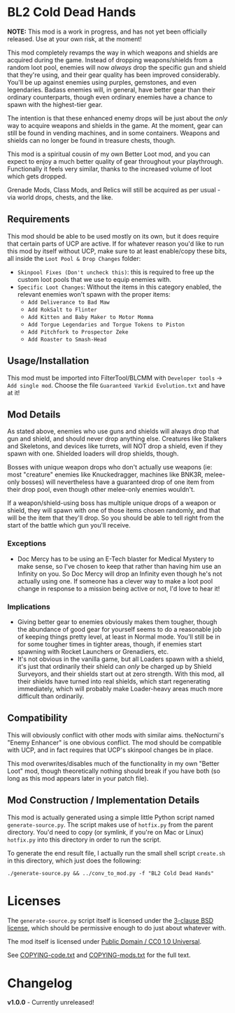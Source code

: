 BL2 Cold Dead Hands
===================

**NOTE:** This mod is a work in progress, and has not yet been officially
released.  Use at your own risk, at the moment!

This mod completely revamps the way in which weapons and shields are
acquired during the game.  Instead of dropping weapons/shields from a
random loot pool, enemies will now *always* drop the specific gun and
shield that they're using, and their gear quality has been improved
considerably.  You'll be up against enemies using purples, gemstones, and
even legendaries.  Badass enemies will, in general, have better gear than
their ordinary counterparts, though even ordinary enemies have a chance to
spawn with the highest-tier gear.

The intention is that these enhanced enemy drops will be just about the
*only* way to acquire weapons and shields in the game.  At the moment, gear
can still be found in vending machines, and in some containers.  Weapons
and shields can no longer be found in treasure chests, though.

This mod is a spiritual cousin of my own Better Loot mod, and you can
expect to enjoy a much better quality of gear throughout your playthrough.
Functionally it feels very similar, thanks to the increased volume of loot
which gets dropped.

Grenade Mods, Class Mods, and Relics will still be acquired as per usual -
via world drops, chests, and the like.

Requirements
------------

This mod should be able to be used mostly on its own, but it does require
that certain parts of UCP are active.  If for whatever reason you'd like to
run this mod by itself without UCP, make sure to at least enable/copy these
bits, all inside the `Loot Pool & Drop Changes` folder:

* `Skinpool Fixes (Don't uncheck this)`: this is
  required to free up the custom loot pools that we use to equip enemies with.
* `Specific Loot Changes`: Without the items in this category enabled, the
  relevant enemies won't spawn with the proper items:
  * `Add Deliverance to Bad Maw`
  * `Add RokSalt to Flinter`
  * `Add Kitten and Baby Maker to Motor Momma`
  * `Add Torgue Legendaries and Torgue Tokens to Piston`
  * `Add Pitchfork to Prospector Zeke`
  * `Add Roaster to Smash-Head`

Usage/Installation
------------------

This mod must be imported into FilterTool/BLCMM with `Developer tools` ->
`Add single mod`.  Choose the file `Guaranteed Varkid Evolution.txt` and
have at it!

Mod Details
-----------

As stated above, enemies who use guns and shields will always drop that gun
and shield, and should never drop anything else.  Creatures like Stalkers
and Skeletons, and devices like turrets, will NOT drop a shield, even if
they spawn with one.  Shielded loaders will drop shields, though.

Bosses with unique weapon drops who don't actually use weapons (ie: most
"creature" enemies like Knuckedragger, machines like BNK3R, melee-only
bosses) will nevertheless have a guaranteed drop of one item from their
drop pool, even though other melee-only enemies wouldn't.

If a weapon/shield-using boss has multiple unique drops of a weapon or
shield, they will spawn with one of those items chosen randomly, and that
will be the item that they'll drop.  So you should be able to tell right
from the start of the battle which gun you'll receive.

### Exceptions

* Doc Mercy has to be using an E-Tech blaster for Medical Mystery to make
  sense, so I've chosen to keep that rather than having him use an Infinity
  on you.  So Doc Mercy will drop an Infinity even though he's not actually
  using one.  If someone has a clever way to make a loot pool change in
  response to a mission being active or not, I'd love to hear it!

### Implications

* Giving better gear to enemies obviously makes them tougher, though the
  abundance of good gear for yourself seems to do a reasonable job of
  keeping things pretty level, at least in Normal mode.  You'll still be in
  for some tougher times in tighter areas, though, if enemies start
  spawning with Rocket Launchers or Grenadiers, etc.
* It's not obvious in the vanilla game, but all Loaders spawn with a
  shield, it's just that ordinarily their shield can *only* be charged up
  by Shield Surveyors, and their shields start out at zero strength.  With
  this mod, all their shields have turned into real shields, which start
  regenerating immediately, which will probably make Loader-heavy areas
  much more difficult than ordinarily.

Compatibility
-------------

This will obviously conflict with other mods with similar aims.
theNocturni's "Enemy Enhancer" is one obvious conflict.  The mod should be
compatible with UCP, and in fact requires that UCP's skinpool changes be in
place.

This mod overwrites/disables much of the functionality in my own "Better
Loot" mod, though theoretically nothing should break if you have both (so
long as this mod appears later in your patch file).

Mod Construction / Implementation Details
-----------------------------------------

This mod is actually generated using a simple little Python script named
`generate-source.py`.  The script makes use of `hotfix.py` from the parent
directory.  You'd need to copy (or symlink, if you're on Mac or Linux)
`hotfix.py` into this directory in order to run the script.

To generate the end result file, I actually run the small shell script
`create.sh` in this directory, which just does the following:

    ./generate-source.py && ../conv_to_mod.py -f "BL2 Cold Dead Hands"

Licenses
========

The `generate-source.py` script itself is licensed under the
[3-clause BSD license](https://opensource.org/licenses/BSD-3-Clause),
which should be permissive enough to do just about whatever with.

The mod itself is licensed under
[Public Domain / CC0 1.0 Universal](https://creativecommons.org/publicdomain/zero/1.0/).

See [COPYING-code.txt](../COPYING-code.txt) and [COPYING-mods.txt](../COPYING-mods.txt)
for the full text.

Changelog
=========

**v1.0.0** - Currently unreleased!
